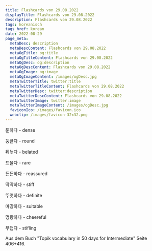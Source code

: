 ```yaml
---
title: Flashcards von 29.08.2022
displayTitle: Flashcards von 29.08.2022
description: Flashcards von 29.08.2022
tags: koreanisch
tags_href: korean
date: 2022-08-29
page_meta:
  metaDesc: description
  metaDescContent: Flashcards von 29.08.2022
  metaOgTitle: og:title
  metaOgTitleContent: Flashcards von 29.08.2022
  metaOgDesc: og:description
  metaOgDescContent: Flashcards von 29.08.2022
  metaOgImage: og:image
  metaOgImageContent: /images/ogDesc.jpg
  metaTwitterTitle: twitter:title
  metaTwitterTitleContent: Flashcards von 29.08.2022
  metaTwitterDesc: twitter:description
  metaTwitterDescContent: Flashcards von 29.08.2022
  metaTwitterImage: twitter:image
  metaTwitterImageContent: /images/ogDesc.jpg
  faviconIco: /images/favicon.ico
  webclip: /images/favicon-32x32.png
---
```


둔하다 - dense

둥글다 - round

뒤늦다 - belated

드물다 - rare

든든하다 - reassured

딱딱하다 - stiff

뚜렷하다 - definite

마땅하다 - suitable

명랑하다 - cheereful

무덥다 - stifling

Aus dem Buch "Topik vocabulary in 50 days for Intermediate" Seite 406+416.
